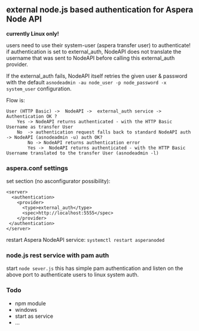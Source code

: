 ## external node.js based authentication for Aspera Node API

**currently Linux only!**

users need to use their system-user (aspera transfer user) to authenticate!
if authentication is set to external_auth, NodeAPI does not translate the username that was sent to NodeAPI before calling this external_auth provider.

If the external_auth fails,  NodeAPI itself retries the given user & password with the default `asnodeadmin -au node_user -p node_password -x system_user`
configuration.

Flow is:
    
    User (HTTP Basic) ->  NodeAPI ->  external_auth service ->  Authentication OK ?
        Yes -> NodeAPI returns authenticated - with the HTTP Basic Username as transfer User
        No  -> authentication request falls back to standard NodeAPI auth -> NodeAPI (asnodeadmin -u) auth OK?
            No -> NodeAPI returns authentication error
            Yes ->  NodeAPI returns authenticated - with the HTTP Basic Username translated to the transfer User (asnodeadmin -l) 


### aspera.conf settings 

set section (no asconfigurator possibility):
```
<server>
  <authentication>
    <provider>
      <type>external_auth</type>
      <spec>http://localhost:5555</spec>
    </provider>
 </authentication>
</server>

```
restart Aspera NodeAPI service: `systemctl restart asperanoded`

### node.js rest service with pam auth 

start `node sever.js` this has simple pam authentication 
and listen on the above port to authenticate users to linux system auth.  

### Todo
- npm module
- windows 
- start as service
- ...
